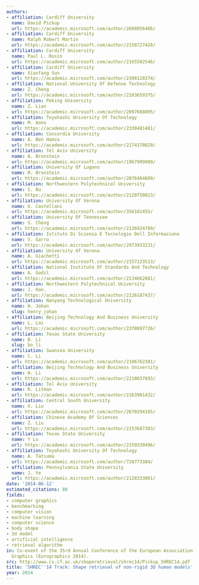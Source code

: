 ```yaml
---
authors:
- affiliation: Cardiff University
  name: David Pickup
  url: https://academic.microsoft.com/author/2688856406/
- affiliation: Cardiff University
  name: Ralph Robert Martin
  url: https://academic.microsoft.com/author/2158727428/
- affiliation: Cardiff University
  name: Paul L. Rosin
  url: https://academic.microsoft.com/author/2165502546/
- affiliation: Cardiff University
  name: Xianfang Sun
  url: https://academic.microsoft.com/author/2308128374/
- affiliation: National University Of Defense Technology
  name: Z. Cheng
  url: https://academic.microsoft.com/author/2103659375/
- affiliation: Peking University
  name: Z. Lian
  url: https://academic.microsoft.com/author/2097668895/
- affiliation: Toyohashi University Of Technology
  name: M. Aono
  url: https://academic.microsoft.com/author/2330481481/
- affiliation: Concordia University
  name: A. Ben Hamza
  url: https://academic.microsoft.com/author/2174370829/
- affiliation: Tel Aviv University
  name: A. Bronstein
  url: https://academic.microsoft.com/author/1967999909/
- affiliation: University Of Lugano
  name: M. Bronstein
  url: https://academic.microsoft.com/author/2076464609/
- affiliation: Northwestern Polytechnical University
  name: S. Bu
  url: https://academic.microsoft.com/author/2120750823/
- affiliation: University Of Verona
  name: U. Castellani
  url: https://academic.microsoft.com/author/356182455/
- affiliation: University Of Tennessee
  name: S. Cheng
  url: https://academic.microsoft.com/author/2136924709/
- affiliation: Istituto Di Scienza E Tecnologie Dell Informazione
  name: V. Garro
  url: https://academic.microsoft.com/author/2973933231/
- affiliation: University Of Verona
  name: A. Giachetti
  url: https://academic.microsoft.com/author/2157123513/
- affiliation: National Institute Of Standards And Technology
  name: A. Godil
  url: https://academic.microsoft.com/author/2134662681/
- affiliation: Northwestern Polytechnical University
  name: J. Han.
  url: https://academic.microsoft.com/author/2126187437/
- affiliation: Nanyang Technological University
  name: H. Johan
  slug: henry_johan
- affiliation: Beijing Technology And Business University
  name: L. Lai
  url: https://academic.microsoft.com/author/2370897726/
- affiliation: Texas State University
  name: B. Li
  slug: bo_li
- affiliation: Swansea University
  name: C. Li
  url: https://academic.microsoft.com/author/2106762381/
- affiliation: Beijing Technology And Business University
  name: H. Li
  url: https://academic.microsoft.com/author/2210037893/
- affiliation: Tel Aviv University
  name: R. Litman
  url: https://academic.microsoft.com/author/2163981432/
- affiliation: Central South University
  name: X. Liu
  url: https://academic.microsoft.com/author/2670294165/
- affiliation: Chinese Academy Of Sciences
  name: Z. Liu
  url: https://academic.microsoft.com/author/2153687383/
- affiliation: Texas State University
  name: Y Lu
  url: https://academic.microsoft.com/author/2159330496/
- affiliation: Toyohashi University Of Technology
  name: A. Tatsuma
  url: https://academic.microsoft.com/author/728773384/
- affiliation: Pennsylvania State University
  name: J. Ye
  url: https://academic.microsoft.com/author/2128333061/
date: '2014-06-12'
estimated_citations: 88
fields:
- computer graphics
- benchmarking
- computer vision
- machine learning
- computer science
- body shape
- 3d model
- artificial intelligence
- retrieval algorithm
in: Co-event of the 35rd Annual Conference of the European Association for Computer
  Graphics (Eurographics 2014).
src: http://www.cs.cf.ac.uk/shaperetrieval/shrec14/Pickup_SHREC14.pdf
title: 'SHREC''14 Track: Shape retrieval of non-rigid 3D human models'
year: 2014
---
```

